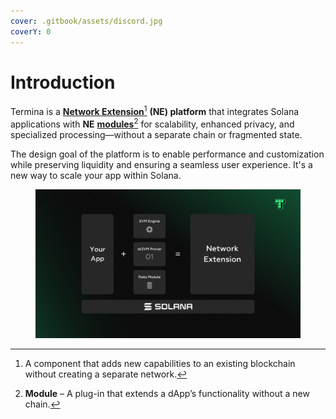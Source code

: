 ```yaml
---
cover: .gitbook/assets/discord.jpg
coverY: 0
---
```


# Introduction

Termina is a [**Network Extension**](#user-content-fn-1)[^1] **(NE) platform** that integrates Solana applications with **NE** [**modules**](#user-content-fn-2)[^2] for scalability, enhanced privacy, and specialized processing—without a separate chain or fragmented state.

The design goal of the platform is to enable performance and customization while preserving liquidity and ensuring a seamless user experience. It's a new way to scale your app within Solana.

<figure><img src=".gitbook/assets/Termina Diagrams (2) (1).png" alt=""><figcaption></figcaption></figure>

[^1]: A component that adds new capabilities to an existing blockchain without creating a separate network.

[^2]: **Module** – A plug-in that extends a dApp’s functionality without a new chain.
